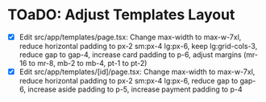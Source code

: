 # TOaDO: Adjust Templates Layout

- [x] Edit src/app/templates/page.tsx: Change max-width to max-w-7xl, reduce horizontal padding to px-2 sm:px-4 lg:px-6, keep lg:grid-cols-3, reduce gap to gap-4, increase card padding to p-6, adjust margins (mr-16 to mr-8, mb-2 to mb-4, pt-1 to pt-2)
- [x] Edit src/app/templates/[id]/page.tsx: Change max-width to max-w-7xl, reduce horizontal padding to px-2 sm:px-4 lg:px-6, reduce gap to gap-6, increase aside padding to p-5, increase payment padding to p-4
